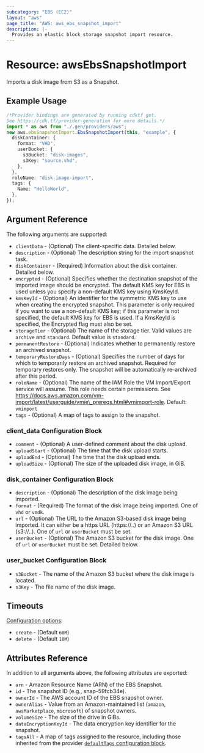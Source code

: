 ```yaml
---
subcategory: "EBS (EC2)"
layout: "aws"
page_title: "AWS: aws_ebs_snapshot_import"
description: |-
  Provides an elastic block storage snapshot import resource.
---
```


# Resource: awsEbsSnapshotImport

Imports a disk image from S3 as a Snapshot.

## Example Usage

```typescript
/*Provider bindings are generated by running cdktf get.
See https://cdk.tf/provider-generation for more details.*/
import * as aws from "./.gen/providers/aws";
new aws.ebsSnapshotImport.EbsSnapshotImport(this, "example", {
  diskContainer: {
    format: "VHD",
    userBucket: {
      s3Bucket: "disk-images",
      s3Key: "source.vhd",
    },
  },
  roleName: "disk-image-import",
  tags: {
    Name: "HelloWorld",
  },
});

```

## Argument Reference

The following arguments are supported:

* `clientData` - (Optional) The client-specific data. Detailed below.
* `description` - (Optional) The description string for the import snapshot task.
* `diskContainer` - (Required) Information about the disk container. Detailed below.
* `encrypted` - (Optional) Specifies whether the destination snapshot of the imported image should be encrypted. The default KMS key for EBS is used unless you specify a non-default KMS key using KmsKeyId.
* `kmsKeyId` - (Optional) An identifier for the symmetric KMS key to use when creating the encrypted snapshot. This parameter is only required if you want to use a non-default KMS key; if this parameter is not specified, the default KMS key for EBS is used. If a KmsKeyId is specified, the Encrypted flag must also be set.
* `storageTier` - (Optional) The name of the storage tier. Valid values are `archive` and `standard`. Default value is `standard`.
* `permanentRestore` - (Optional) Indicates whether to permanently restore an archived snapshot.
* `temporaryRestoreDays` - (Optional) Specifies the number of days for which to temporarily restore an archived snapshot. Required for temporary restores only. The snapshot will be automatically re-archived after this period.
* `roleName` - (Optional) The name of the IAM Role the VM Import/Export service will assume. This role needs certain permissions. See https://docs.aws.amazon.com/vm-import/latest/userguide/vmie\_prereqs.html#vmimport-role. Default: `vmimport`
* `tags` - (Optional) A map of tags to assign to the snapshot.

### client\_data Configuration Block

* `comment` - (Optional) A user-defined comment about the disk upload.
* `uploadStart` - (Optional) The time that the disk upload starts.
* `uploadEnd` - (Optional) The time that the disk upload ends.
* `uploadSize` - (Optional) The size of the uploaded disk image, in GiB.

### disk\_container Configuration Block

* `description` - (Optional) The description of the disk image being imported.
* `format` - (Required) The format of the disk image being imported. One of `vhd` or `vmdk`.
* `url` - (Optional) The URL to the Amazon S3-based disk image being imported. It can either be a https URL (https://..) or an Amazon S3 URL (s3://..). One of `url` or `userBucket` must be set.
* `userBucket` - (Optional) The Amazon S3 bucket for the disk image. One of `url` or `userBucket` must be set. Detailed below.

### user\_bucket Configuration Block

* `s3Bucket` - The name of the Amazon S3 bucket where the disk image is located.
* `s3Key` - The file name of the disk image.

## Timeouts

[Configuration options](https://developer.hashicorp.com/terraform/language/resources/syntax#operation-timeouts):

* `create` - (Default `60M`)
* `delete` - (Default `10M`)

## Attributes Reference

In addition to all arguments above, the following attributes are exported:

* `arn` - Amazon Resource Name (ARN) of the EBS Snapshot.
* `id` - The snapshot ID (e.g., snap-59fcb34e).
* `ownerId` - The AWS account ID of the EBS snapshot owner.
* `ownerAlias` - Value from an Amazon-maintained list (`amazon`, `awsMarketplace`, `microsoft`) of snapshot owners.
* `volumeSize` - The size of the drive in GiBs.
* `dataEncryptionKeyId` - The data encryption key identifier for the snapshot.
* `tagsAll` - A map of tags assigned to the resource, including those inherited from the provider [`defaultTags` configuration block](https://registry.terraform.io/providers/hashicorp/aws/latest/docs#default_tags-configuration-block).
